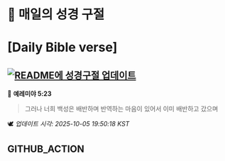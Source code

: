 # 🙏 매일의 성경 구절
# [Daily Bible verse]
## [![README에 성경구절 업데이트](https://github.com/DONGSUKA/first_test/actions/workflows/update-readme-bible.yml/badge.svg)](https://github.com/DONGSUKA/first_test/actions/workflows/update-readme-bible.yml)
<!-- START_BIBLE_VERSE -->
📖 **예레미야 5:23**
> 그러나 너희 백성은 배반하며 반역하는 마음이 있어서 이미 배반하고 갔으며

🕊️ _업데이트 시각: 2025-10-05 19:50:18 KST_
  <!-- END_BIBLE_VERSE -->
## GITHUB_ACTION
